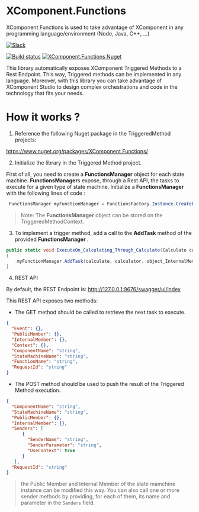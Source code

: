# XComponent.Functions
XComponent Functions is used to take advantage of XComponent in any programming language/environment (Node, Java, C++, ...)


[![Slack](http://slack.xcomponent.com/badge.svg)](http://slack.xcomponent.com/)

[![Build status](https://ci.appveyor.com/api/projects/status/dsj723fkcacptuoq?svg=true)](https://ci.appveyor.com/project/fredericcarre/xcomponent-functions)
[![XComponent.Functions Nuget](https://img.shields.io/nuget/v/XComponent.Functions.svg)](https://www.nuget.org/packages/XComponent.Functions/)


This library automatically exposes XComponent Triggered Methods to a Rest Endpoint. This way, Triggered methods can be implemented in any language. 
Moreover, with this library you can take advantage of XComponent Studio to design complex orchestrations and code in the technology that fits your needs.

# How it works ?

1. Reference the following Nuget package in the TriggeredMethod projects: 

https://www.nuget.org/packages/XComponent.Functions/

2. Initialize the library in the Triggered Method project.

First of all, you need to create a **FunctionsManager** object for each state machine. **FunctionsManager**s expose, through a Rest API, the tasks to execute for a given type of state machine. 
Initialize a **FunctionsManager** with the following lines of code :

```csharp
 FunctionsManager myFunctionManager = FunctionsFactory.Instance.CreateFunctionsManager(ComponentHelper.COMPONENT_NAME, "MyStateMAchineName", FunctionsFactory.DefaultUrl);
 ```

 > Note: The **FunctionsManager** object can be stored on the TriggeredMethodContext.

 3. To implement a trigger method, add a call to the **AddTask** method of the provided **FunctionsManager** .

```csharp
public static void ExecuteOn_Calculating_Through_Calculate(Calculate calculate, Calculator calculator, object object_InternalMember, Context context, ICalculateCalculateOnCalculatingCalculatorSenderInterface sender)
{
    myFunctionManager.AddTask(calculate, calculator, object_InternalMember, context, sender);
} 
```

4. REST API

By default, the REST Endpoint is: http://127.0.0.1:9676/swagger/ui/index

This REST API exposes two methods:

+ The GET method should be called to retrieve the next task to execute.
```Json
{
  "Event": {},
  "PublicMember": {},
  "InternalMember": {},
  "Context": {},
  "ComponentName": "string",
  "StateMachineName": "string",
  "FunctionName": "string",
  "RequestId": "string"
}
```

+ The POST method should be used to push the result of the Triggered Method execution.

```Json
{
  "ComponentName": "string",
  "StateMachineName": "string",
  "PublicMember": {},
  "InternalMember": {},
  "Senders": [
      {
        "SenderName": "string",
        "SenderParameter": "string",
        "UseContext": true
      }
   ],
  "RequestId": "string"
}
```

> the Public Member and Internal Member of the state mamchine instance can be modified this way. You can also call one or more sender methods by providing, for each of them, its name and parameter in the `Senders` field.



